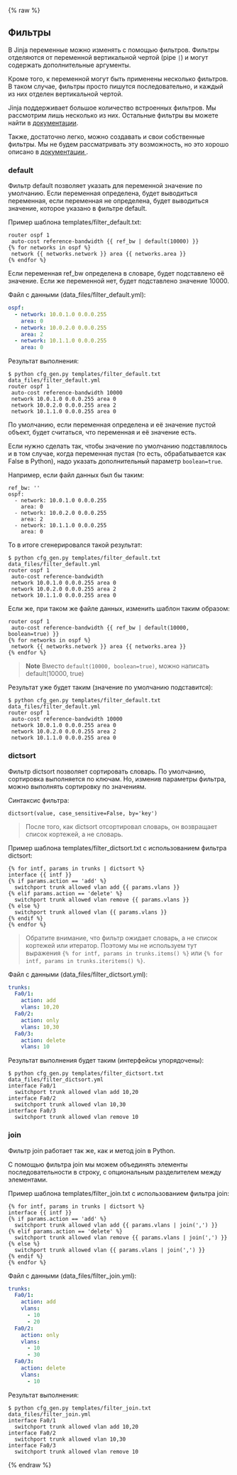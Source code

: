 {% raw %}
## Фильтры

В Jinja переменные можно изменять с помощью фильтров.
Фильтры отделяются от переменной вертикальной чертой (pipe ```|```) и могут содержать дополнительные аргументы.

Кроме того, к переменной могут быть применены несколько фильтров.
В таком случае, фильтры просто пишутся последовательно, и каждый из них отделен вертикальной чертой.

Jinja поддерживает большое количество встроенных фильтров.
Мы рассмотрим лишь несколько из них.
Остальные фильтры вы можете найти в [документации](http://jinja.pocoo.org/docs/dev/templates/#builtin-filters).

Также, достаточно легко, можно создавать и свои собственные фильтры.
Мы не будем рассматривать эту возможность, но это хорошо описано в [документации ](http://jinja.pocoo.org/docs/2.9/api/#custom-filters).

### default

Фильтр default позволяет указать для переменной значение по умолчанию.
Если переменная определена, будет выводиться переменная, если переменная не определена, будет выводиться значение, которое указано в фильтре default.


Пример шаблона templates/filter_default.txt:
```
router ospf 1
 auto-cost reference-bandwidth {{ ref_bw | default(10000) }}
{% for networks in ospf %}
 network {{ networks.network }} area {{ networks.area }}
{% endfor %}
```

Если переменная ref_bw определена в словаре, будет подставлено её значение.
Если же переменной нет, будет подставлено значение 10000.

Файл с данными (data_files/filter_default.yml):
```yml
ospf:
  - network: 10.0.1.0 0.0.0.255
    area: 0
  - network: 10.0.2.0 0.0.0.255
    area: 2
  - network: 10.1.1.0 0.0.0.255
    area: 0
```

Результат выполнения:
```
$ python cfg_gen.py templates/filter_default.txt data_files/filter_default.yml
router ospf 1
 auto-cost reference-bandwidth 10000
 network 10.0.1.0 0.0.0.255 area 0
 network 10.0.2.0 0.0.0.255 area 2
 network 10.1.1.0 0.0.0.255 area 0
```

По умолчанию, если переменная определена и её значение пустой объект, будет считаться, что переменная и её значение есть.

Если нужно сделать так, чтобы значение по умолчанию подставлялось и в том случае, когда переменная пустая (то есть, обрабатывается как False в Python), надо указать дополнительный параметр ```boolean=true```.

Например, если файл данных был бы таким:
```
ref_bw: ''
ospf:
  - network: 10.0.1.0 0.0.0.255
    area: 0
  - network: 10.0.2.0 0.0.0.255
    area: 2
  - network: 10.1.1.0 0.0.0.255
    area: 0
```

То в итоге сгенерировался такой результат:
```
$ python cfg_gen.py templates/filter_default.txt data_files/filter_default.yml
router ospf 1
 auto-cost reference-bandwidth 
 network 10.0.1.0 0.0.0.255 area 0
 network 10.0.2.0 0.0.0.255 area 2
 network 10.1.1.0 0.0.0.255 area 0
```

Если же, при таком же файле данных, изменить шаблон таким образом:
```
router ospf 1
 auto-cost reference-bandwidth {{ ref_bw | default(10000, boolean=true) }}
{% for networks in ospf %}
 network {{ networks.network }} area {{ networks.area }}
{% endfor %}
```

>**Note** Вместо ```default(10000, boolean=true)```, можно написать default(10000, true)

Результат уже будет таким (значение по умолчанию подставится):
```
$ python cfg_gen.py templates/filter_default.txt data_files/filter_default.yml
router ospf 1
 auto-cost reference-bandwidth 10000
 network 10.0.1.0 0.0.0.255 area 0
 network 10.0.2.0 0.0.0.255 area 2
 network 10.1.1.0 0.0.0.255 area 0
```

### dictsort

Фильтр dictsort позволяет сортировать словарь.
По умолчанию, сортировка выполняется по ключам.
Но, изменив параметры фильтра, можно выполнять сортировку по значениям.

Синтаксис фильтра:
```
dictsort(value, case_sensitive=False, by='key')
```

> После того, как dictsort отсортировал словарь, он возвращает список кортежей, а не словарь.

Пример шаблона templates/filter_dictsort.txt с использованием фильтра dictsort:
```
{% for intf, params in trunks | dictsort %}
interface {{ intf }}
{% if params.action == 'add' %}
  switchport trunk allowed vlan add {{ params.vlans }}
{% elif params.action == 'delete' %}
  switchport trunk allowed vlan remove {{ params.vlans }}
{% else %}
  switchport trunk allowed vlan {{ params.vlans }}
{% endif %}
{% endfor %}
```

>Обратите внимание, что фильтр ожидает словарь, а не список кортежей или итератор. Поэтому мы не используем тут выражения ```{% for intf, params in trunks.items() %}``` или ```{% for intf, params in trunks.iteritems() %}```.

Файл с данными (data_files/filter_dictsort.yml):
```yml
trunks:
  Fa0/1:
    action: add
    vlans: 10,20
  Fa0/2:
    action: only
    vlans: 10,30
  Fa0/3:
    action: delete
    vlans: 10
```

Результат выполнения будет таким (интерфейсы упорядочены):
```
$ python cfg_gen.py templates/filter_dictsort.txt data_files/filter_dictsort.yml
interface Fa0/1
  switchport trunk allowed vlan add 10,20
interface Fa0/2
  switchport trunk allowed vlan 10,30
interface Fa0/3
  switchport trunk allowed vlan remove 10
```


### join

Фильтр join работает так же, как и метод join в Python.

С помощью фильтра join мы можем объединять элементы последовательности в строку, с опциональным разделителем между элементами.

Пример шаблона templates/filter_join.txt с использованием фильтра join:
```
{% for intf, params in trunks | dictsort %}
interface {{ intf }}
{% if params.action == 'add' %}
  switchport trunk allowed vlan add {{ params.vlans | join(',') }}
{% elif params.action == 'delete' %}
  switchport trunk allowed vlan remove {{ params.vlans | join(',') }}
{% else %}
  switchport trunk allowed vlan {{ params.vlans | join(',') }}
{% endif %}
{% endfor %}
```

Файл с данными (data_files/filter_join.yml):
```yml
trunks:
  Fa0/1:
    action: add
    vlans:
      - 10
      - 20
  Fa0/2:
    action: only
    vlans:
      - 10
      - 30
  Fa0/3:
    action: delete
    vlans:
      - 10
```

Результат выполнения:
```
$ python cfg_gen.py templates/filter_join.txt data_files/filter_join.yml
interface Fa0/1
  switchport trunk allowed vlan add 10,20
interface Fa0/2
  switchport trunk allowed vlan 10,30
interface Fa0/3
  switchport trunk allowed vlan remove 10

```
{% endraw %}
